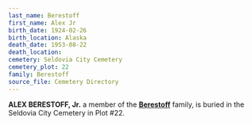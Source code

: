 ```yaml
---
last_name: Berestoff
first_name: Alex Jr
birth_date: 1924-02-26
birth_location: Alaska
death_date: 1953-08-22
death_location:
cemetery: Seldovia City Cemetery
cemetery_plot: 22
family: Berestoff
source_file: Cemetery Directory
---
```

**ALEX BERESTOFF, Jr.** a member of the [**Berestoff**](../_families/Berestov_Berestoff_Family.md) family, is buried in the Seldovia City Cemetery in Plot #22.  
